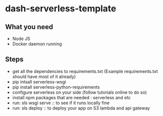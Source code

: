 # dash-serverless-template

## What you need

- Node JS
- Docker daemon running

## Steps

- get all the dependencies to requirements.txt (Example requirements.txt should have most of it already)
- pip intsall serverless-wsgi
- pip install serverless-python-requirements
- configure serverless on  your side (follow tutorials online to do so)
- install npm packages that are needed : serverless and etc
- run: sls wsgi serve :: to see if it runs locally fine
- run: sls deploy :: to deploy your app on S3 lambda and api gateway
